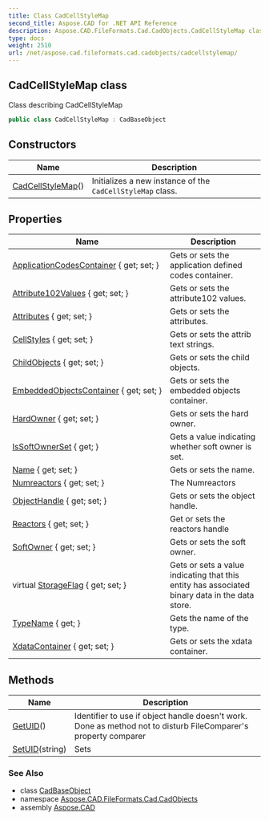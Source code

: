 ```yaml
---
title: Class CadCellStyleMap
second_title: Aspose.CAD for .NET API Reference
description: Aspose.CAD.FileFormats.Cad.CadObjects.CadCellStyleMap class. Class describing CadCellStyleMap
type: docs
weight: 2510
url: /net/aspose.cad.fileformats.cad.cadobjects/cadcellstylemap/
---
```

## CadCellStyleMap class

Class describing CadCellStyleMap

```csharp
public class CadCellStyleMap : CadBaseObject
```

## Constructors

| Name | Description |
| --- | --- |
| [CadCellStyleMap](cadcellstylemap/)() | Initializes a new instance of the `CadCellStyleMap` class. |

## Properties

| Name | Description |
| --- | --- |
| [ApplicationCodesContainer](../../aspose.cad.fileformats.cad.cadobjects/cadobjectbase/applicationcodescontainer/) { get; set; } | Gets or sets the application defined codes container. |
| [Attribute102Values](../../aspose.cad.fileformats.cad.cadobjects/cadobjectbase/attribute102values/) { get; set; } | Gets or sets the attribute102 values. |
| [Attributes](../../aspose.cad.fileformats.cad.cadobjects/cadobjectbase/attributes/) { get; set; } | Gets or sets the attributes. |
| [CellStyles](../../aspose.cad.fileformats.cad.cadobjects/cadcellstylemap/cellstyles/) { get; set; } | Gets or sets the attrib text strings. |
| [ChildObjects](../../aspose.cad.fileformats.cad.cadobjects/cadbaseobject/childobjects/) { get; set; } | Gets or sets the child objects. |
| [EmbeddedObjectsContainer](../../aspose.cad.fileformats.cad.cadobjects/cadobjectbase/embeddedobjectscontainer/) { get; set; } | Gets or sets the embedded objects container. |
| [HardOwner](../../aspose.cad.fileformats.cad.cadobjects/cadownedobjectbase/hardowner/) { get; set; } | Gets or sets the hard owner. |
| [IsSoftOwnerSet](../../aspose.cad.fileformats.cad.cadobjects/cadownedobjectbase/issoftownerset/) { get; } | Gets a value indicating whether soft owner is set. |
| [Name](../../aspose.cad.fileformats.cad.cadobjects/cadcellstylemap/name/) { get; set; } | Gets or sets the name. |
| [Numreactors](../../aspose.cad.fileformats.cad.cadobjects/cadownedobjectbase/numreactors/) { get; set; } | The Numreactors |
| [ObjectHandle](../../aspose.cad.fileformats.cad.cadobjects/cadobjectbase/objecthandle/) { get; set; } | Gets or sets the object handle. |
| [Reactors](../../aspose.cad.fileformats.cad.cadobjects/cadownedobjectbase/reactors/) { get; set; } | Get or sets the reactors handle |
| [SoftOwner](../../aspose.cad.fileformats.cad.cadobjects/cadownedobjectbase/softowner/) { get; set; } | Gets or sets the soft owner. |
| virtual [StorageFlag](../../aspose.cad.fileformats.cad.cadobjects/cadownedobjectbase/storageflag/) { get; set; } | Gets or sets a value indicating that this entity has associated binary data in the data store. |
| [TypeName](../../aspose.cad.fileformats.cad.cadobjects/cadbaseobject/typename/) { get; } | Gets the name of the type. |
| [XdataContainer](../../aspose.cad.fileformats.cad.cadobjects/cadobjectbase/xdatacontainer/) { get; set; } | Gets or sets the xdata container. |

## Methods

| Name | Description |
| --- | --- |
| [GetUID](../../aspose.cad.fileformats.cad.cadobjects/cadobjectbase/getuid/)() | Identifier to use if object handle doesn't work. Done as method not to disturb FileComparer's property comparer |
| [SetUID](../../aspose.cad.fileformats.cad.cadobjects/cadobjectbase/setuid/)(string) | Sets |

### See Also

* class [CadBaseObject](../cadbaseobject/)
* namespace [Aspose.CAD.FileFormats.Cad.CadObjects](../../aspose.cad.fileformats.cad.cadobjects/)
* assembly [Aspose.CAD](../../)


